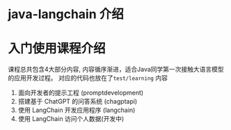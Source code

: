 # java-langchain 介绍





# 入门使用课程介绍

课程总共包含4大部分内容, 内容循序渐进，适合Java同学第一次接触大语言模型的应用开发过程。
对应的代码也放在了`test/learning` 内容

1. 面向开发者的提示工程 (promptdevelopment)
2. 搭建基于 ChatGPT 的问答系统 (chagptapi)
3. 使用 LangChain 开发应用程序 (langchain)
4. 使用 LangChain 访问个人数据(开发中)

